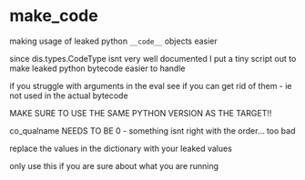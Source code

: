 # make_code
making usage of leaked python `__code__` objects easier

since dis.types.CodeType isnt very well documented I put a tiny script out to make leaked python bytecode easier to handle

if you struggle with arguments in the eval see if you can get rid of them - ie not used in the actual bytecode

MAKE SURE TO USE THE SAME PYTHON VERSION AS THE TARGET!!

co_qualname NEEDS TO BE 0 - something isnt right with the order... too bad

replace the values in the dictionary with your leaked values

only use this if you are sure about what you are running
